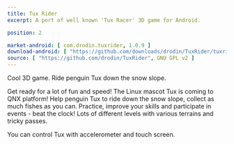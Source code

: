```yaml
---
title: Tux Rider
excerpt: A port of well known 'Tux Racer' 3D game for Android.

position: 2

market-android: [ com.drodin.tuxrider, 1.0.9 ] 
download-android: [ "https://github.com/downloads/drodin/TuxRider/tuxrider_107.apk", 1.0.7 ]
source: [ "https://github.com/drodin/TuxRider", GNU GPL v2 ]
---
```


Cool 3D game. Ride penguin Tux down the snow slope.

Get ready for a lot of fun and speed! The Linux mascot Tux is coming to QNX platform!
Help penguin Tux to ride down the snow slope, collect as much fishes as you can.
Practice, improve your skills and participate in events - beat the clock!
Lots of different levels with various terrains and tricky passes.

You can control Tux with accelerometer and touch screen.
